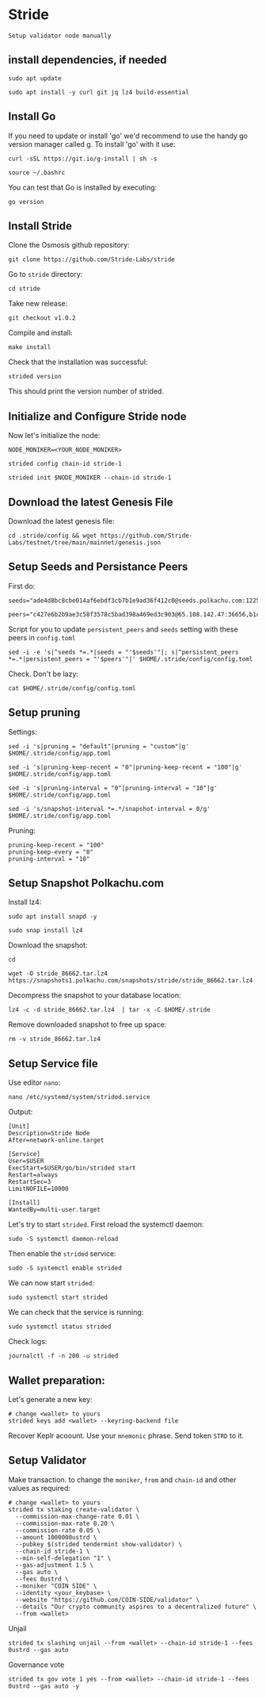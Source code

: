 # Stride
``Setup validator node manually``

## install dependencies, if needed
```console
sudo apt update
```
```console
sudo apt install -y curl git jq lz4 build-essential
```
## Install Go

If you need to update or install 'go' we'd recommend to use the handy go version manager called g. To install 'go' with it use:
```console
curl -sSL https://git.io/g-install | sh -s
```
```console
source ~/.bashrc
```

You can test that Go is installed by executing:
```console
go version
```
## Install Stride

Clone the Osmosis github repository:
```console
git clone https://github.com/Stride-Labs/stride
```

Go to ``stride`` directory:
```console
cd stride
```

Take new release:
```console
git checkout v1.0.2
```

Compile and install:
```console
make install
```
Check that the installation was successful:
```console
strided version
```

This should print the version number of strided.

## Initialize and Configure Stride node

Now let's initialize the node:
```console
NODE_MONIKER=<YOUR_NODE_MONIKER>
```
```console
strided config chain-id stride-1
```
```console
strided init $NODE_MONIKER --chain-id stride-1
```

## Download the latest Genesis File

Download the latest genesis file:
```console
cd .stride/config && wget https://github.com/Stride-Labs/testnet/tree/main/mainnet/genesis.json
```

## Setup Seeds and Persistance Peers

First do:
```console
seeds="ade4d8bc8cbe014af6ebdf3cb7b1e9ad36f412c0@seeds.polkachu.com:12256"
```
```console
peers="c427e6b2b9ae3c58f3578c5bad398a469ed3c903@65.108.142.47:36656,b1c9d2f2627bc2d2a0a857e408cdcc44f56c5d5b@65.108.206.56:16656,5b193f60f2b8378c42d7d30bd70d45de2b70730e@65.108.202.143:16656,cbbc8c1c9da23b71ccd2138fbf41bb710afe44b1@65.21.170.3:28656,0e67ce079f4e26ad5d22d7b1ba61e7df214d626c@65.108.101.50:60556,9ee75491e354965d8bfd8434aa093f8613bc1dce@65.108.238.103:12256,74b693b1b0745d250becfbdb550d36504e03bf92@93.115.25.15:26656,67e90a4956250adf62a2e257f569d80907d11d86@141.95.103.115:26656,f02b8862ab5a9add71148340cc28d765fba8069a@138.201.220.51:26666,ea30fb0d90563efd98131d7778e7a53d0e9ad633@116.202.236.115:21016,84ff28824a911409e2c24f2f5ede87ae1b859b5f@5.9.147.22:26156,d056dcd5ac8dddb23e2962a5ade6ee51f9bfd785@162.19.89.8:10456,97e90b4d658dc7b10c05e387b1384f6670f64943@83.136.249.85:26656,dc9241e56b67b2d9b39a79f4aa9dc432d78c1dbc@195.3.223.204:10156,6a1087004245692128a6ad11b812bb3640955b86@162.55.235.69:25656,8cddcfa2ebcd25df7116f18bdbb0b22ae41392a6@65.108.193.133:16656,a757fc9ea95a7f643d392ec9fdaa31cbf06e76d9@195.3.221.21:12256,04ea9eceee16db90872fee3fbef9ac50a87702c5@185.248.24.29:26656,ec4f27b82691f44d38b4801889b3b92643bdc5c2@185.144.99.234:26656,dfc62810eeaab86587b2975c79f3c12d4830652d@15.235.114.54:26656,b549e0f88cbebe6cfd3f772937a70640b950fd98@66.172.36.133:28656,f400b2b2665c62d3ba64a940a4c08a7db874ff6a@34.94.25.244:26656,cfd27429d382ecf366ddad02c88f15a8753092c8@66.172.36.135:28656,cb0b38aa612e8ac05f704d9b2feb7526607afb77@159.203.191.62:26656,e0b4c670b35cc0cf16b570ea3397a5f785c9d1b6@65.109.48.57:26656,a83cd29f4f9a4711346184966f9fb6c80bb658d2@65.108.103.184:21656,9063fce4a1fc50185b2cafd56bc8176a45072c09@57.128.133.23:26656,e1e23e16a1c75c558fcff844699f976eed6dec5f@194.163.132.150:16656,9731222819ddacf2b0238e51527aa95156a04b06@57.128.133.22:26656,64920ef07c20c22f26a2164ceae2aac60ec2840d@95.216.73.250:26656,a63421772de24812d62a842ffb40cd93946ab1df@194.163.136.90:26656,061dcf3318978ac0448e848507c0b51bfa706b6d@35.193.224.120:26656,d3cee85a10d72b6f4eb40f544323acd104b29c23@51.68.44.219:23856,f93ce5616f45d6c20d061302519a5c2420e3475d@135.125.5.31:54356,64be41ff925b32a81cfb13a81fd4847aef2524aa@34.72.49.125:26656,f5732d5a406bdbbf08acad017c0993c0aa8ebe70@35.247.108.210:26656,ad6700400ff6a76b442e96e772e1f1d641bd3560@34.172.46.68:26656,27e3200f2b3f83c403ad9dfa09bf83ae73b179b3@149.102.143.220:10173,99237ee23683d1bf4cb426a7042793464d8f5401@128.199.15.159:31437,7ef5ff00fe94933b8ba4b7ae4a8632ece5db11df@104.198.4.170:26656,1f78bdc1c2e2268185dac25fa076f743d8bbd154@95.217.109.143:56656,71082b73b93979f772b6e53bd700ca13cb69b847@162.251.235.253:26656,91e2689222d249c2e5edc5e84612acb37de955d7@65.144.145.234:26656,4b177aeb56846ef7b56b0078c09e6b326276880e@34.135.162.111:26656,9c69539f7d6db4f5637c64a1552677fcd0c83c7d@34.170.162.50:26656,96f8656af3a669bd0981823bf2cd38be801977b2@65.108.9.25:16656,20f56a68a04eedc764b7e1b87b7032a50b9d4fe9@51.81.155.97:10456,1d6ea027efc5025146c84f52294cd0b44ab25cdc@167.235.138.94:26656,d88e3dd9d94dcb32d908a5d5fa19682dffcd52a5@146.59.47.210:26656,189d892ad5d7991dd38a1dfcf830726fbb699cf9@88.99.94.122:26666,1ec2a654e00e22279ee50f13f074f2bce7218681@15.235.114.194:10156,edb5e5a80654041e2a6e83852b75f8325e88bfd2@34.71.129.146:26656,402a88e10c202d93e4723aa2c1f78a443d942a0d@65.21.95.180:36656,607a6fd540bd1983cb83e4a8b5d4adc854366875@212.23.222.82:26656,59a13b0e8ce91c6d507b06c09b0ed44a1574cad3@54.177.215.240:26656,609251c15cd2330f13436a23cb185d7f50aac707@34.171.123.54:26656,2dc710a07b9884ddc0ef4c1105bef3bfa45f87ec@116.203.60.232:16656,7e0a230dfbecb877f05fe9f1dde6c91d3b633c43@95.216.142.94:26656,1387946c04bceb472113f657f55f670f71709230@65.108.4.188:12256,0b551e21f06a55db7644386167f29641a29f1ed7@185.252.232.110:36656,6436bc36411be81644188673937f1fbee398448c@65.108.141.226:26656,05c410efdebfc0638c868dc0d6f9154168d57604@146.19.24.101:26646,2254e6968e5c7ebc98ef5b79b388502fa44e10e1@5.161.134.44:26656,ea6a7b2f366bc343f0670f1673fd86001dd08eb0@65.108.122.246:26636,fbebe11a12def69c115c25b4bf871bc5976dfe50@65.109.59.118:26656,ede57d0b0373d95666626f259aa4f030d6660a57@65.109.49.163:36656,b5f9fa874781f975687018ae559f0d952d3a2e24@52.52.208.179:26656,076e97f47762a477f2ae3dd3e798a7970b6bb20d@52.52.110.228:26656,741fb30c627ad944b2553512171fbbb4138110c5@65.108.123.244:25656,ef62c7e1bb793ef03481f71697be5ff28e191405@65.108.43.116:56136,abbbbc191bfcddb0462fb9ceeee90185af8b8cd7@141.95.171.41:46656,689bbb368fc3a7222a60091700af15d5e9af3388@77.52.182.194:26656,722884e3add85791c34a0563253dc47901320878@65.108.238.61:36656,c484f998e1a9e464a68af04d8d15d6fb0aeceb1e@65.21.129.95:26656,bf9168fbcc7250c7c5b9d8080cd4eeee6e399913@139.162.242.71:26886,ebc272824924ea1a27ea3183dd0b9ba713494f83@185.16.39.158:26886,5676fee42425893f90d0724994661d172230587a@188.165.252.51:26656,f0aa82d5f0b62b8f251a6e474340cd78809d2944@65.109.55.186:16656,d248bb8274ee50e38b4c558e1190b6d35a6edc87@136.243.111.31:26656,b42011f01bd3987a0eb38092cbcfb44a8e4dc7f1@185.248.24.16:16656,8d7d0f32d53467c4d5e8871faf4ec58ea970fed2@157.90.179.182:26456,03ea9949005f23540a66cc54b0b4ac4e7832e8a6@65.109.53.244:16656,55e62732b4a122567441c05b73c147e8a2afee35@216.202.234.76:26656,4d44c8d6cd2dc2fae0b607c380b040b3651e81d6@95.214.53.27:12256,e821acdaf0c7a3c60ea3cd4eb4a98a62dad06f58@43.201.12.41:26656,2f02a4012f90f5d1a9a85748dd9aa14155ed4a71@66.172.36.134:28656,df7ea6950a4a58199ba03ba9454ded0d51f38003@93.147.113.43:26656,c772d6c7ef54aa91ef604e2222270c5622cae2c4@49.12.203.138:16656,5c86d4e37dd7bf8f5d4de300f64ce2ef7c9fcfab@135.181.176.109:14656,23180f90318d0003a4e8140a1e67407bf874d69d@78.107.234.44:25656,0108a0ea6e5a23019bd351901ffc1b0de76cc885@65.109.28.224:14656,63722a9aed0225d7a5f6a49d1c53b5c979137b13@74.96.207.62:26656,8df658cd50f0488d2967340dff07732a30ac9301@178.211.139.224:26776,98004cf40a82aa7015d5f4fba75564201e62de26@141.95.124.151:21016"
```
Script for you to update ``persistent_peers`` and ``seeds`` setting with these peers in ``config.toml``
```console
sed -i -e 's|^seeds *=.*|seeds = "'$seeds'"|; s|^persistent_peers *=.*|persistent_peers = "'$peers'"|' $HOME/.stride/config/config.toml
```

Check. Don't be lazy:
```console
cat $HOME/.stride/config/config.toml
```

## Setup pruning

Settings:
```console
sed -i 's|pruning = "default"|pruning = "custom"|g' $HOME/.stride/config/app.toml
```
```console
sed -i 's|pruning-keep-recent = "0"|pruning-keep-recent = "100"|g' $HOME/.stride/config/app.toml
```
```console
sed -i 's|pruning-interval = "0"|pruning-interval = "10"|g' $HOME/.stride/config/app.toml
```
```console
sed -i 's/snapshot-interval *=.*/snapshot-interval = 0/g' $HOME/.stride/config/app.toml
```

Pruning:
```
pruning-keep-recent = "100"
pruning-keep-every = "0"
pruning-interval = "10"
```

## Setup Snapshot Polkachu.com

Install lz4:
```console
sudo apt install snapd -y
```
```console
sudo snap install lz4
```

Download the snapshot:
```console
cd
```
```console
wget -O stride_86662.tar.lz4 https://snapshots1.polkachu.com/snapshots/stride/stride_86662.tar.lz4
```

Decompress the snapshot to your database location:
```console
lz4 -c -d stride_86662.tar.lz4  | tar -x -C $HOME/.stride
```

Remove downloaded snapshot to free up space:
```console
rm -v stride_86662.tar.lz4
```

## Setup Service file

Use editor ``nano``:
```console
nano /etc/systemd/system/strided.service
```

Output:
```
[Unit]
Description=Stride Node
After=network-online.target

[Service]
User=$USER
ExecStart=$USER/go/bin/strided start
Restart=always
RestartSec=3
LimitNOFILE=10000

[Install]
WantedBy=multi-user.target
```

Let's try to start ``strided``. First reload the systemctl daemon:
```console
sudo -S systemctl daemon-reload
```

Then enable the ``strided`` service:
```console
sudo -S systemctl enable strided
```

We can now start ``strided``:
```console
sudo systemctl start strided
```

We can check that the service is running:
```console
sudo systemctl status strided
```

Check logs:
```console
journalctl -f -n 200 -u strided
```

## Wallet preparation:

Let's generate a new key:
```console
# change <wallet> to yours
strided keys add <wallet> --keyring-backend file
```

Recover Keplr acoount. Use your `mnemonic` phrase. 
Send token ``STRD`` to it. 

## Setup Validator

Make transaction. to change the ``moniker``, ``from`` and ``chain-id`` and other values as required:
```console
# change <wallet> to yours
strided tx staking create-validator \
  --commission-max-change-rate 0.01 \
  --commission-max-rate 0.20 \
  --commission-rate 0.05 \
  --amount 1000000ustrd \
  --pubkey $(strided tendermint show-validator) \
  --chain-id stride-1 \
  --min-self-delegation "1" \
  --gas-adjustment 1.5 \
  --gas auto \
  --fees 0ustrd \
  --moniker "COIN SIDE" \
  --identity <your_keybase> \
  --website "https://github.com/COIN-SIDE/validator" \
  --details "Our crypto community aspires to a decentralized future" \
  --from <wallet>
  ```
Unjail
  ```console
  strided tx slashing unjail --from <wallet> --chain-id stride-1 --fees 0ustrd --gas auto
  ```
  
  Governance vote
  ```console
  strided tx gov vote 1 yes --from <wallet> --chain-id stride-1 --fees 0ustrd --gas auto -y
  ```
